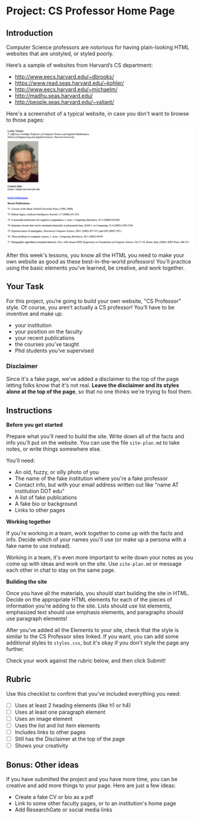# Project: CS Professor Home Page

## Introduction

Computer Science professors are notorious for having plain-looking HTML websites that are unstyled, or styled poorly. 

Here’s a sample of websites from Harvard’s CS department:

- http://www.eecs.harvard.edu/~dbrooks/
- https://www.read.seas.harvard.edu/~kohler/
- http://www.eecs.harvard.edu/~michaelm/
- http://madhu.seas.harvard.edu/
- http://people.seas.harvard.edu/~valiant/

Here's a screenshot of a typical website, in case you don't want to browse to those pages:

![Leslie Valiant home page](valiant.png)

After this week's lessons, you know all the HTML you need to  make your own website as good as these best-in-the-world professors! You'll practice using the basic elements you've learned, be creative, and work together.

## Your Task

For this project, you’re going to build your own website, "CS Professor" style. Of course, you aren’t actually a CS professor! You’ll have to be inventive and make up:

* your institution
* your position on the faculty
* your recent publications
* the courses you’ve taught
* Phd students you’ve supervised

### Disclaimer

Since it's a fake page, we've added a disclaimer to the top of the page letting folks know that it's not real. **Leave the disclaimer and its styles alone at the top of the page**, so that no one thinks we're trying to fool them.

## Instructions

**Before you get started**

Prepare what you'll need to build the site. Write down all of the facts and info you'll put on the website. You can use the file `site-plan.md` to take notes, or write things somewhere else.

You'll need:
* An old, fuzzy, or silly photo of you
* The name of the fake institution where you're a fake professor
* Contact info, but with your email address written out like "name AT institution DOT edu"
* A list of fake publications
* A fake bio or background
* Links to other pages

**Working together**

If you're working in a team, work together to come up with the facts and info. Decide which of your names you'll use (or make up a persona with a fake name to use instead). 

Working in a team, it's even more important to write down your notes as you come up with ideas and work on the site. Use `site-plan.md` or message each other in chat to stay on the same page.

**Building the site**

Once you have all the materials, you should start building the site in HTML. Decide on the appropriate HTML elements for each of the pieces of information you're adding to the site. Lists should use list elements, emphasized text should use emphasis elements, and paragraphs should use paragraph elements!

After you've added all the Elements to your site, check that the style is similar to the CS Professor sites linked. If you want, you can add some additional styles to `styles.css`, but it's okay if you don't style the page any further.

Check your work against the rubric below, and then click Submit!

## Rubric

Use this checklist to confirm that you've included everything you need:

- [ ] Uses at least 2 heading elements (like h1 or h4)
- [ ] Uses at least one paragraph element
- [ ] Uses an image element
- [ ] Uses the list and list item elements
- [ ] Includes links to other pages
- [ ] Still has the Disclaimer at the top of the page
- [ ] Shows your creativity

## Bonus: Other ideas

If you have submitted the project and you have more time, you can be creative and add more things to your page. Here are just a few ideas:

* Create a fake CV or bio as a pdf
* Link to some other faculty pages, or to an institution's home page
* Add ResearchGate or social media links
